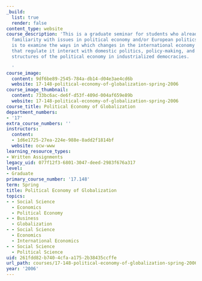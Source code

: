 ```yaml
---
_build:
  list: true
  render: false
content_type: website
course_description: 'This is a graduate seminar for students who already have some
  familiarity with issues in political economy and/or European politics. The objective
  is to examine the ways in which changes in the international economy and the regimes
  that regulate it interact with domestic politics, policy-making, and the institutional
  structures of the political economy in industrialized democracies.

  '
course_image:
  content: 9df6be89-2545-784a-db14-d04e3ae4cd6b
  website: 17-148-political-economy-of-globalization-spring-2006
course_image_thumbnail:
  content: 733bc6ac-de6f-d53f-409d-004af659e89b
  website: 17-148-political-economy-of-globalization-spring-2006
course_title: Political Economy of Globalization
department_numbers:
- '17'
extra_course_numbers: ''
instructors:
  content:
  - 1d6e1725-27ea-224e-988e-8add2f1814bf
  website: ocw-www
learning_resource_types:
- Written Assignments
legacy_uid: 077f12f3-6801-3047-deed-2983f676a317
level:
- Graduate
primary_course_number: '17.148'
term: Spring
title: Political Economy of Globalization
topics:
- - Social Science
  - Economics
  - Political Economy
- - Business
  - Globalization
- - Social Science
  - Economics
  - International Economics
- - Social Science
  - Political Science
uid: 261fdd82-b740-4cfa-a175-2b38435ccffe
url_path: courses/17-148-political-economy-of-globalization-spring-2006
year: '2006'
---
```


